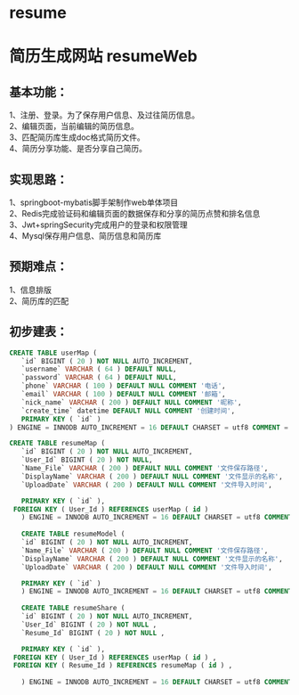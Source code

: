 # resume
简历生成网站 resumeWeb
====
基本功能：
--------------
1、注册、登录。为了保存用户信息、及过往简历信息。<br>
2、编辑页面，当前编辑的简历信息。<br>
3、匹配简历库生成doc格式简历文件。<br>
4、简历分享功能、是否分享自己简历。<br>

实现思路：
---------
1、springboot-mybatis脚手架制作web单体项目<br>
2、Redis完成验证码和编辑页面的数据保存和分享的简历点赞和排名信息<br>
3、Jwt+springSecurity完成用户的登录和权限管理<br>
4、Mysql保存用户信息、简历信息和简历库<br>

预期难点：
-------------
 1、信息排版<br>
 2、简历库的匹配<br>
 
 初步建表：
 -----------------
 ```sql
CREATE TABLE userMap (
	`id` BIGINT ( 20 ) NOT NULL AUTO_INCREMENT,
	`username` VARCHAR ( 64 ) DEFAULT NULL,
	`password` VARCHAR ( 64 ) DEFAULT NULL,
	`phone` VARCHAR ( 100 ) DEFAULT NULL COMMENT '电话',
	`email` VARCHAR ( 100 ) DEFAULT NULL COMMENT '邮箱',
	`nick_name` VARCHAR ( 200 ) DEFAULT NULL COMMENT '昵称',
	`create_time` datetime DEFAULT NULL COMMENT '创建时间',
	PRIMARY KEY ( `id` ) 
) ENGINE = INNODB AUTO_INCREMENT = 16 DEFAULT CHARSET = utf8 COMMENT = '用户表';

CREATE TABLE resumeMap (
	`id` BIGINT ( 20 ) NOT NULL AUTO_INCREMENT,
	`User_Id` BIGINT ( 20 ) NOT NULL,
	`Name_File` VARCHAR ( 200 ) DEFAULT NULL COMMENT '文件保存路径',
	`DisplayName` VARCHAR ( 200 ) DEFAULT NULL COMMENT '文件显示的名称',
	`UploadDate` VARCHAR ( 200 ) DEFAULT NULL COMMENT '文件导入时间',

	PRIMARY KEY ( `id` ),
  FOREIGN KEY ( User_Id ) REFERENCES userMap ( id ) 
	) ENGINE = INNODB AUTO_INCREMENT = 16 DEFAULT CHARSET = utf8 COMMENT = '简历表';
	
	CREATE TABLE resumeModel (
	`id` BIGINT ( 20 ) NOT NULL AUTO_INCREMENT,
	`Name_File` VARCHAR ( 200 ) DEFAULT NULL COMMENT '文件保存路径',
	`DisplayName` VARCHAR ( 200 ) DEFAULT NULL COMMENT '文件显示的名称',
	`UploadDate` VARCHAR ( 200 ) DEFAULT NULL COMMENT '文件导入时间',

	PRIMARY KEY ( `id` )
	) ENGINE = INNODB AUTO_INCREMENT = 16 DEFAULT CHARSET = utf8 COMMENT = '简历模板表';
	
	CREATE TABLE resumeShare (
	`id` BIGINT ( 20 ) NOT NULL AUTO_INCREMENT,
	`User_Id` BIGINT ( 20 ) NOT NULL ,
	`Resume_Id` BIGINT ( 20 ) NOT NULL ,

	PRIMARY KEY ( `id` ),
  FOREIGN KEY ( User_Id ) REFERENCES userMap ( id ) ,
  FOREIGN KEY ( Resume_Id ) REFERENCES resumeMap ( id ) ,
	
	) ENGINE = INNODB AUTO_INCREMENT = 16 DEFAULT CHARSET = utf8 COMMENT = '简历分享表';
	

    
    
	
	

	
	
 
 
